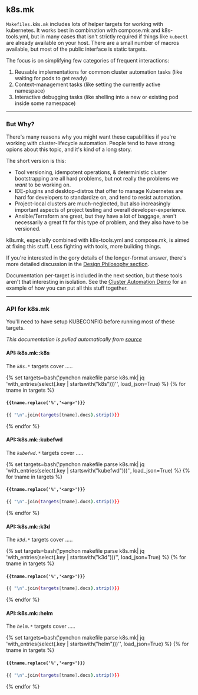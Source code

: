 ## k8s.mk

`Makefiles.k8s.mk` includes lots of helper targets for working with kubernetes.  It works best in combination with compose.mk and k8s-tools.yml, but in many cases that isn't strictly required if things like `kubectl` are already available on your host.  There are a small number of macros available, but most of the public interface is static targets.

The focus is on simplifying few categories of frequent interactions:

1. Reusable implementations for common cluster automation tasks (like waiting for pods to get ready)
1. Context-management tasks (like setting the currently active namespace)
1. Interactive debugging tasks (like shelling into a new or existing pod inside some namespace)

----------------------------------------------------

### But Why?

There's many reasons why you might want these capabilities if you're working with cluster-lifecycle automation.  People tend to have strong opions about this topic, and it's kind of a long story.  

The short version is this: 

* Tool versioning, idempotent operations, & deterministic cluster bootstrapping are all hard problems, but not really the problems we *want* to be working on.
* IDE-plugins and desktop-distros that offer to manage Kubernetes are hard for developers to standardize on, and tend to resist automation.  
* Project-local clusters are much-neglected, but also increasingly important aspects of project testing and overall developer-experience.  
* Ansible/Terraform are great, but they have a lot of baggage, aren't necessarily a great fit for this type of problem, and they also have to be versioned.  

k8s.mk, especially combined with k8s-tools.yml and compose.mk, is aimed at fixing this stuff.  Less fighting with tools, more building things.

If you're interested in the gory details of the longer-format answer, there's more detailed discussion in the [Design Philosophy section](#why-makefilek8smk).

Documentation per-target is included in the next section, but these tools aren't that interesting in isolation.  See the [Cluster Automation Demo](#demo-cluster-automation) for an example of how you can put all this stuff together.

----------------------------------------------------

### API for k8s.mk

You'll need to have setup KUBECONFIG before running most of these targets.

*This documentation is pulled automatically from [source](compose.mk)*

#### API::k8s.mk::k8s

The *`k8s.*`* targets cover .....

{% set targets=bash('pynchon makefile parse k8s.mk| jq \'with_entries(select(.key | startswith("k8s")))\'', load_json=True) %}
{% for tname in targets %}
#### **`{{tname.replace('%','<arg>')}}`**

```bash 
{{ "\n".join(targets[tname].docs).strip()}}
```
{% endfor %}

#### API::k8s.mk::kubefwd

The *`kubefwd.*`* targets cover .....

{% set targets=bash('pynchon makefile parse k8s.mk| jq \'with_entries(select(.key | startswith("kubefwd")))\'', load_json=True) %}
{% for tname in targets %}
#### **`{{tname.replace('%','<arg>')}}`**

```bash 
{{ "\n".join(targets[tname].docs).strip()}}
```
{% endfor %}

#### API::k8s.mk::k3d

The *`k3d.*`* targets cover .....

{% set targets=bash('pynchon makefile parse k8s.mk| jq \'with_entries(select(.key | startswith("k3d")))\'', load_json=True) %}
{% for tname in targets %}
#### **`{{tname.replace('%','<arg>')}}`**

```bash 
{{ "\n".join(targets[tname].docs).strip()}}
```
{% endfor %}

#### API::k8s.mk::helm

The *`helm.*`* targets cover .....

{% set targets=bash('pynchon makefile parse k8s.mk| jq \'with_entries(select(.key | startswith("helm")))\'', load_json=True) %}
{% for tname in targets %}
#### **`{{tname.replace('%','<arg>')}}`**

```bash 
{{ "\n".join(targets[tname].docs).strip()}}
```
{% endfor %}
